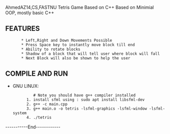 AhmedAZ14,CS,FASTNU
Tetris Game Based on C++
Based on Minimial OOP, mostly basic C++

## FEATURES

           * Left,Right and Down Movements Possible
           * Press Space key to instantly move block till end
           * Ability to rotate blocks
           * Shadow of a block that will tell user where block will fall 
           * Next Block will also be shown to help the user

## COMPILE AND RUN

* GNU LINUX: 

               # Note you should have g++ compiler installed
            1. install sfml using : sudo apt install libsfml-dev
            2. g++ -c main.cpp
            3. g++ main.o -o tetris -lsfml-graphics -lsfml-window -lsfml-system
            4. ./tetris

-----------End------------
